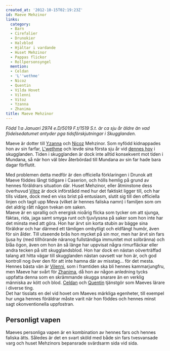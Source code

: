 ```yaml
---
created_at: '2012-10-15T02:19:23Z'
id: Maeve Mehzinor
links:
  category:
  - Barn
  - Cirefalier
  - Drunokier
  - Halvblod
  - Hjältar i vardande
  - Huset Mehzinor
  - Pappas flickor
  - Rollpersonsyngel
  mention:
  - Celdan
  - 'L''wethme'
  - Nicoz
  - Quentin
  - Vilda Hovet
  - Vilenni
  - Vitoz
  - Yzanna
  - Zhanima
title: Maeve Mehzinor
---
```


*Född 1:a Januari 2974 e.D/5019 F.t/1519 S.t. är ca sju år äldre än vad födelsedatumet antyder pga
tidsförskjutningar i Skugglanden.*

Maeve är dotter till [Yzanna] och [Nicoz] Mehzinor. Som nyfödd kidnappades hon av sin farfar,
[L'wethme] och levde sina första sju år vid [dennes hov] i skugglanden. Tiden i skugglanden är dock
inte alltid konsekvent mot tiden i Mundana, så när hon väl blev återbördad till Mundana av sin far
hade bara dagar förflutit.

Med problemen detta medför är den officiella förklaringen i Drunok att Maeve föddes långt tidigare i
Caserion, och hölls hemlig på grund av hennes föräldrars situation där. Huset Mehzinor, eller
åtminstone dess överhuvud [Vitoz] är dock införstådd med hur det faktiskt ligger till, och har tills
vidare, dock med en viss brist på entusiasm, slutit sig till den officiella linjen och tagit upp
Meva (vilket är hennes faliska namn) i familjen som om det aldrig rått någon tvekan om saken.\
Maeve är en sprallig och energisk nioårig flicka som tycker om att sjunga, fäktas, rida, jaga samt
smyga runt och tjuvlyssna på saker som hon inte har det minsta med att göra. Hon har ärvt sin korta
stubin av bägge sina föräldrar och har därmed ett tämligen ombytligt och eldfängt humör, även för
sin ålder. Till utseende brås hon mycket på sin mor, men har ärvt sin fars ljusa hy (med tillhörande
näranog fullständiga immunitet mot solbränna) och blåa ögon, även om hon än så länge har uppvisat
några rimurfläckar eller andra tecken på sitt skugglandsblod. Hon har dock en nästan oöverträffad
talang att hitta vägar till skugglanden nästan oavsett var hon är, och god kontroll nog över den för
att inte hamna där av misstag... för det mesta. Hennes bästa vän är [Vilenni], som i framtiden ska
bli hennes kammarjungfru, men Maeve har svårt för [Zhanima], då hon av någon anledning tycks
uppfatta denna som en skrämmande skugga snarare än en verklig människa av kött och blod. [Celdan]
och [Quentin] tjänstgör som Maeves lärare i diverse ting.\
Det har tisslats en del vid hovet om Maeves märkliga egenheter, till exempel hur unga hennes
föräldrar måste varit när hon föddes och hennes minst sagt okonventionella uppfostran. 

Personligt vapen
----------------

Maeves personliga vapen är en kombination av hennes fars och hennes faliska ätts. Således är det en
svart sköld med både sin fars tvesvansade varg och huset Mehzinors bepansrade svärdsarm sida vid
sida.

  [Yzanna]: Yzanna
  [Nicoz]: Nicoz
  [L'wethme]: Lwethme
  [dennes hov]: Vilda_Hovet
  [Vitoz]: Vitoz
  [Vilenni]: Vilenni
  [Zhanima]: Zhanima
  [Celdan]: Celdan
  [Quentin]: Quentin